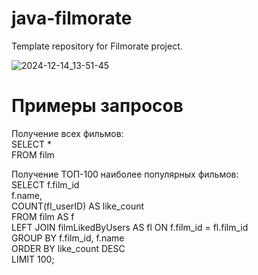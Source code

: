 # java-filmorate
Template repository for Filmorate project.

![2024-12-14_13-51-45](https://github.com/user-attachments/assets/7a0fdcef-7d41-45f5-a435-ffbacb959a15)

# Примеры запросов
Получение всех фильмов:  
SELECT *  
FROM film  

Получение ТОП-100 наиболее популярных фильмов:  
SELECT f.film_id  
       f.name,  
       COUNT(fl_userID) AS like_count  
FROM film AS f   
LEFT JOIN filmLikedByUsers AS fl ON f.film_id = fl.film_id  
GROUP BY f.film_id, f.name  
ORDER BY like_count DESC  
LIMIT 100;  
